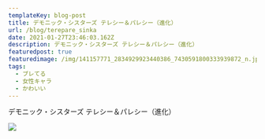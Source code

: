 ```yaml
---
templateKey: blog-post
title: デモニック・シスターズ テレシー＆パレシー（進化）
url: /blog/terepare_sinka
date: 2021-01-27T23:46:03.162Z
description: デモニック・シスターズ テレシー＆パレシー（進化）
featuredpost: true
featuredimage: /img/141157771_2834929923440386_7430591800333939872_n.jpg
tags:
  - ブレてる
  - 女性キャラ
  - かわいい
---
```

デモニック・シスターズ テレシー＆パレシー（進化）

![](/img/141157771_2834929923440386_7430591800333939872_n.jpg)